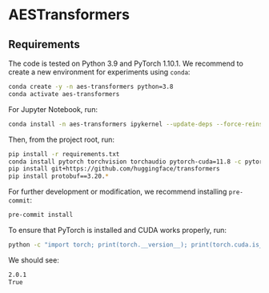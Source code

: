 # AESTransformers

## Requirements

The code is tested on Python 3.9 and PyTorch 1.10.1.
We recommend to create a new environment for experiments using `conda`:
```bash
conda create -y -n aes-transformers python=3.8
conda activate aes-transformers
```

For Jupyter Notebook, run:
```bash
conda install -n aes-transformers ipykernel --update-deps --force-reinstall
```

Then, from the project root, run:
```bash
pip install -r requirements.txt
conda install pytorch torchvision torchaudio pytorch-cuda=11.8 -c pytorch -c nvidia
pip install git+https://github.com/huggingface/transformers
pip install protobuf==3.20.*
```

For further development or modification, we recommend installing `pre-commit`:
```bash
pre-commit install
```

To ensure that PyTorch is installed and CUDA works properly, run:
```bash
python -c "import torch; print(torch.__version__); print(torch.cuda.is_available())"
```

We should see:
```bash
2.0.1
True
```
